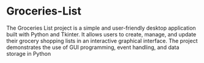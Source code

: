# Groceries-List
The Groceries List project is a simple and user-friendly desktop application built with Python and Tkinter. It allows users to create, manage, and update their grocery shopping lists in an interactive graphical interface. The project demonstrates the use of GUI programming, event handling, and data storage in Python
